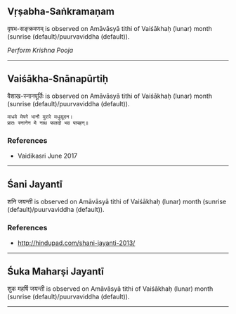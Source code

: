 ## Vṛṣabha-Saṅkramaṇam
वृषभ-सङ्क्रमणम् is observed on Amāvāsyā tithi of Vaiśākhaḥ (lunar) month (sunrise (default)/puurvaviddha (default)).

_Perform Krishna Pooja_

---
## Vaiśākha-Snānapūrtiḥ
वैशाख-स्नानपूर्तिः is observed on Amāvāsyā tithi of Vaiśākhaḥ (lunar) month (sunrise (default)/puurvaviddha (default)).



```
माधवे मेषगे भानौ मुरारे मधुसूदन।
प्रातः स्नानेन मे नाथ फलदो भव पापहन्॥
```
### References
* Vaidikasri June 2017


---
## Śani Jayantī
शनि जयन्ती is observed on Amāvāsyā tithi of Vaiśākhaḥ (lunar) month (sunrise (default)/puurvaviddha (default)).


### References
* http://hindupad.com/shani-jayanti-2013/


---
## Śuka Maharṣi Jayantī
शुक महर्षि जयन्ती is observed on Amāvāsyā tithi of Vaiśākhaḥ (lunar) month (sunrise (default)/puurvaviddha (default)).



---
